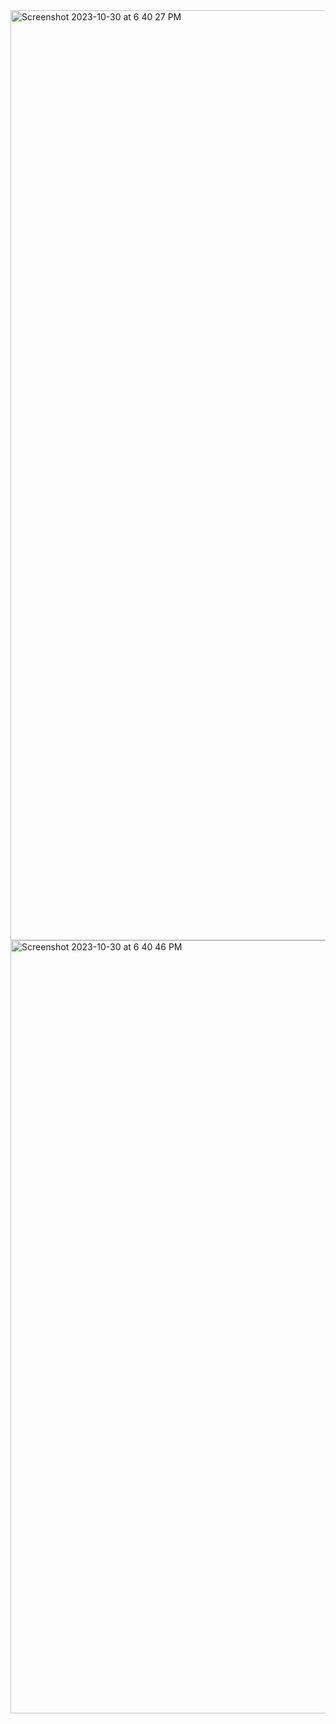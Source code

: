 <img width="1488" alt="Screenshot 2023-10-30 at 6 40 27 PM" src="https://github.com/abhishekchaturvedi-07/boilerplate_monorepo-yarn/assets/15727082/dc8fb487-f909-4951-80f3-89e2ff44c85a">

<img width="1237" alt="Screenshot 2023-10-30 at 6 40 46 PM" src="https://github.com/abhishekchaturvedi-07/boilerplate_monorepo-yarn/assets/15727082/1a23ea79-49ea-431b-8e45-401d0f43b37e">
